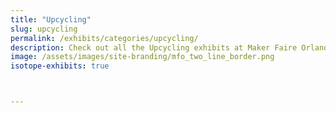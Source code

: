 ```yaml
---
title: "Upcycling"
slug: upcycling
permalink: /exhibits/categories/upcycling/
description: Check out all the Upcycling exhibits at Maker Faire Orlando!
image: /assets/images/site-branding/mfo_two_line_border.png
isotope-exhibits: true



---
```


